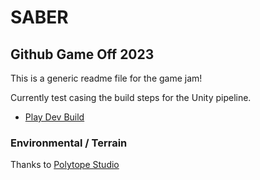 # SABER

## Github Game Off 2023

This is a generic readme file for the game jam!

Currently test casing the build steps for the Unity pipeline.

- [Play Dev Build](https://kbve.itch.io/dev-saber/)

### Environmental / Terrain 

Thanks to [Polytope Studio](https://assetstore.unity.com/publishers/35251)